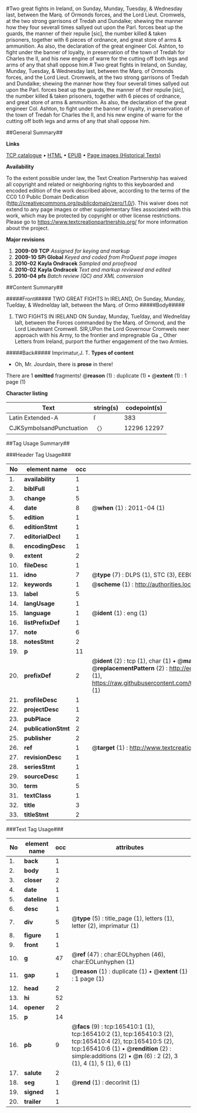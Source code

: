 #Two great fights in Ireland, on Sunday, Munday, Tuesday, & Wednesday last, between the Marq. of Ormonds forces, and the Lord Lieut. Cromwels, at the two strong garrisons of Tredah and Dundalke; shewing the manner how they four severall times sallyed out upon the Parl. forces beat up the guards, the manner of their repulie [sic], the number killed & taken prisoners, together with 6 pieces of ordnance, and great store of arms & ammunition. As also, the declaration of the great engineer Col. Ashton, to fight under the banner of loyalty, in preservation of the town of Tredah for Charles the II, and his new engine of warre for the cutting off both legs and arms of any that shall oppose him.#
Two great fights in Ireland, on Sunday, Munday, Tuesday, & Wednesday last, between the Marq. of Ormonds forces, and the Lord Lieut. Cromwels, at the two strong garrisons of Tredah and Dundalke; shewing the manner how they four severall times sallyed out upon the Parl. forces beat up the guards, the manner of their repulie [sic], the number killed & taken prisoners, together with 6 pieces of ordnance, and great store of arms & ammunition. As also, the declaration of the great engineer Col. Ashton, to fight under the banner of loyalty, in preservation of the town of Tredah for Charles the II, and his new engine of warre for the cutting off both legs and arms of any that shall oppose him.

##General Summary##

**Links**

[TCP catalogue](http://www.ota.ox.ac.uk/tcp/)  • 
[HTML](http://tei.it.ox.ac.uk/tcp/Texts-HTML/free/A95/A95426.html)  • 
[EPUB](http://tei.it.ox.ac.uk/tcp/Texts-EPUB/free/A95/A95426.epub) • 
[Page images (Historical Texts)](https://historicaltexts.jisc.ac.uk/eebo-99865441e)

**Availability**

To the extent possible under law, the Text Creation Partnership has waived all copyright and related or neighboring rights to this keyboarded and encoded edition of the work described above, according to the terms of the CC0 1.0 Public Domain Dedication (http://creativecommons.org/publicdomain/zero/1.0/). This waiver does not extend to any page images or other supplementary files associated with this work, which may be protected by copyright or other license restrictions. Please go to https://www.textcreationpartnership.org/ for more information about the project.

**Major revisions**

1. __2009-09__ __TCP__ *Assigned for keying and markup*
1. __2009-10__ __SPi Global__ *Keyed and coded from ProQuest page images*
1. __2010-02__ __Kayla Ondracek__ *Sampled and proofread*
1. __2010-02__ __Kayla Ondracek__ *Text and markup reviewed and edited*
1. __2010-04__ __pfs__ *Batch review (QC) and XML conversion*

##Content Summary##

#####Front#####
TWO GREAT FIGHTS In IRELAND, On Sunday, Munday, Tueſday, & Wedneſday laſt, between the Marq. of Ormo
#####Body#####

1. TWO FIGHTS IN IRELAND ON Sunday, Munday, Tueſday, and Wedneſday laſt, between the Forces commanded by the Marq. of Ormond, and the Lord Lieutenant Cromwell.
SIR,UPon the Lord Governour Cromwels neer approach with his Army, to the frontier and impregnable Ga
    _ Other Letters from Ireland, purport the further engagement of the two Armies.

#####Back#####
Imprimatur,J. T.
**Types of content**

  * Oh, Mr. Jourdain, there is **prose** in there!

There are 1 **omitted** fragments! 
 @__reason__ (1) : duplicate (1)  •  @__extent__ (1) : 1 page (1)

**Character listing**


|Text|string(s)|codepoint(s)|
|---|---|---|
|Latin Extended-A|ſ|383|
|CJKSymbolsandPunctuation|〈〉|12296 12297|

##Tag Usage Summary##

###Header Tag Usage###

|No|element name|occ|attributes|
|---|---|---|---|
|1.|__availability__|1||
|2.|__biblFull__|1||
|3.|__change__|5||
|4.|__date__|8| @__when__ (1) : 2011-04 (1)|
|5.|__edition__|1||
|6.|__editionStmt__|1||
|7.|__editorialDecl__|1||
|8.|__encodingDesc__|1||
|9.|__extent__|2||
|10.|__fileDesc__|1||
|11.|__idno__|7| @__type__ (7) : DLPS (1), STC (3), EEBO-CITATION (1), PROQUEST (1), VID (1)|
|12.|__keywords__|1| @__scheme__ (1) : http://authorities.loc.gov/ (1)|
|13.|__label__|5||
|14.|__langUsage__|1||
|15.|__language__|1| @__ident__ (1) : eng (1)|
|16.|__listPrefixDef__|1||
|17.|__note__|6||
|18.|__notesStmt__|2||
|19.|__p__|11||
|20.|__prefixDef__|2| @__ident__ (2) : tcp (1), char (1)  •  @__matchPattern__ (2) : ([0-9\-]+):([0-9IVX]+) (1), (.+) (1)  •  @__replacementPattern__ (2) : http://eebo.chadwyck.com/downloadtiff?vid=$1&page=$2 (1), https://raw.githubusercontent.com/textcreationpartnership/Texts/master/tcpchars.xml#$1 (1)|
|21.|__profileDesc__|1||
|22.|__projectDesc__|1||
|23.|__pubPlace__|2||
|24.|__publicationStmt__|2||
|25.|__publisher__|2||
|26.|__ref__|1| @__target__ (1) : http://www.textcreationpartnership.org/docs/. (1)|
|27.|__revisionDesc__|1||
|28.|__seriesStmt__|1||
|29.|__sourceDesc__|1||
|30.|__term__|5||
|31.|__textClass__|1||
|32.|__title__|3||
|33.|__titleStmt__|2||


###Text Tag Usage###

|No|element name|occ|attributes|
|---|---|---|---|
|1.|__back__|1||
|2.|__body__|1||
|3.|__closer__|2||
|4.|__date__|1||
|5.|__dateline__|1||
|6.|__desc__|1||
|7.|__div__|5| @__type__ (5) : title_page (1), letters (1), letter (2), imprimatur (1)|
|8.|__figure__|1||
|9.|__front__|1||
|10.|__g__|47| @__ref__ (47) : char:EOLhyphen (46), char:EOLunhyphen (1)|
|11.|__gap__|1| @__reason__ (1) : duplicate (1)  •  @__extent__ (1) : 1 page (1)|
|12.|__head__|2||
|13.|__hi__|52||
|14.|__opener__|2||
|15.|__p__|14||
|16.|__pb__|9| @__facs__ (9) : tcp:165410:1 (1), tcp:165410:2 (1), tcp:165410:3 (2), tcp:165410:4 (2), tcp:165410:5 (2), tcp:165410:6 (1)  •  @__rendition__ (2) : simple:additions (2)  •  @__n__ (6) : 2 (2), 3 (1), 4 (1), 5 (1), 6 (1)|
|17.|__salute__|2||
|18.|__seg__|1| @__rend__ (1) : decorInit (1)|
|19.|__signed__|1||
|20.|__trailer__|1||
